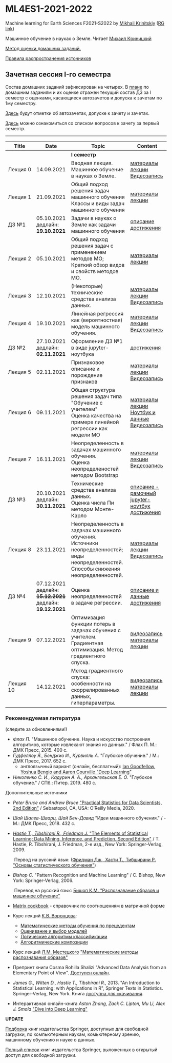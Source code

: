 # ML4ES1-2021-2022
Machine learning for Earth Sciences F2021-S2022 by [Mikhail Krinitskiy](https://sail.ocean.ru/viewuser.php?user=krinitsky) ([RG link](https://www.researchgate.net/profile/Mikhail_Krinitskiy))

Машинное обучение в науках о Земле. Читает [Михаил Криницкий](https://sail.ocean.ru/viewuser.php?user=krinitsky)<br />

[Метод оценки домашних заданий.](./homeworks_policy.md)<br />

[Правила распространения источников](./resources_policy.md)<br />



## Зачетная сессия I-го семестра

Состав домашних заданий зафиксирован на четырех. В [плане](https://github.com/MKrinitskiy/ML4ES1-F2021-S2022/blob/master/homeworks_policy.md) по домашним заданиям и их оценке отражен текущий состав ДЗ за I семестр с оценками, касающиеся автозачетов и допуска к зачетам по 1му семестру.

[Здесь](https://github.com/MKrinitskiy/ML4ES1-F2021-S2022/blob/master/leaderboard_1semester.md) будут отметки об автозачетах, допуске к зачету и зачетах.

[Здесь](https://github.com/MKrinitskiy/ML4ES1-F2021-S2022/blob/master/term1_exam.md) можно ознакомиться со списком вопросов к зачету за первый семестр.



-------

| Title | Date | Topic | Content |
| ----- | ---- | ----- | ------- |
|  |  | **I семестр** |  |
| Лекция 0 | 14.09.2021 | Вводная лекция. Машинное обучение в науках о Земле. | [материалы лекции](https://github.com/mkrinitskiy/ML4ES1-F2021-S2022/tree/master/Lect00)<br />[Видеозапись](https://bit.ly/3ke34ZI) |
| Лекция 1 | 21.09.2021 | Общий подход решения задач машинного обучения<br />Классы и виды задач машинного обучения | [материалы лекции](https://github.com/mkrinitskiy/ML4ES1-F2021-S2022/tree/master/Lect01) |
| ДЗ №1 | 05.10.2021<br />дедлайн: **19.10.2021** | Задачи в науках о Земле как задачи машинного обучения | [описание](https://github.com/MKrinitskiy/ML4ES1-F2021-S2022/blob/master/HW01/HW01.md)<br>[достижения](https://github.com/MKrinitskiy/ML4ES1-F2021-S2022/blob/master/HW01/leaderboard.md) |
| Лекция 2 | 05.10.2021 | Общий подход решения задач с применением методов МО;<br />Краткий обзор видов и свойств методов МО. | [материалы лекции](https://github.com/mkrinitskiy/ML4ES1-F2021-S2022/tree/master/Lect02) |
| Лекция 3 | 12.10.2021 | (Некоторые) технические средства анализа данных. | [материалы лекции](https://github.com/mkrinitskiy/ML4ES1-F2021-S2022/tree/master/Lect03)<br />[Видеозапись](https://bit.ly/3AHElCd) |
| Лекция 4 | 19.10.2021 | Линейная регрессия как (вероятностная) модель машинного обучения. | [материалы лекции](https://github.com/mkrinitskiy/ML4ES1-F2021-S2022/tree/master/Lect04)<br />[Видеозапись](https://bit.ly/3aRCJex) |
| ДЗ №2 | 27.10.2021<br />дедлайн: **02.11.2021** | Оформление ДЗ №1 в виде jupyter-ноутбука | [достижения](https://github.com/MKrinitskiy/ML4ES1-F2021-S2022/blob/master/HW02/leaderboard.md) |
| Лекция 5 | 02.11.2021 | Признаковое описание и порождение признаков | [материалы лекции](https://github.com/mkrinitskiy/ML4ES1-F2021-S2022/tree/master/Lect05)<br />[Видеозапись](https://bit.ly/3BR8fo4) |
| Лекция 6 | 09.11.2021 | Общая структура решения задач типа "Обучение с учителем"<br />Оценка качества на примере линейной регрессии как модели МО | [материалы лекции](https://github.com/mkrinitskiy/ML4ES1-F2021-S2022/tree/master/Lect06)<br />[Ноутбук и данные](https://github.com/mkrinitskiy/ML4ES1-F2021-S2022/tree/master/Lect06/LinearRegression/)<br />[Видеозапись](https://bit.ly/ML4ES1-2021-11-09-Lect06) |
| Лекция 7 | 16.11.2021 | Неопределенность в задачах машинного обучения.<br />Оценка неопределеностей методом Bootstrap | [материалы лекции](https://github.com/mkrinitskiy/ML4ES1-F2021-S2022/tree/master/Lect07)<br />[Видеозапись](https://bit.ly/ML4ES1-2021-11-16-Lect07) |
| ДЗ №3 | 20.10.2021<br />дедлайн: **30.11.2021** | Технические средства анализа данных.<br />Оценка числа Пи методом Монте-Карло | [описание - рамочный jupyter-ноутбук](https://github.com/MKrinitskiy/ML4ES1-F2021-S2022/blob/master/HW03/HW03-writeup.ipynb)<br />[достижения](https://github.com/MKrinitskiy/ML4ES1-F2021-S2022/blob/master/HW03/leaderboard.md) |
| Лекция 8 | 23.11.2021 | Неопределенность в задачах машинного обучения.<br />Источники неопределенностей; виды неопределенностей.<br />Способы снижения неопределенностей. | [материалы лекции](https://github.com/mkrinitskiy/ML4ES1-F2021-S2022/tree/master/Lect08)<br />[Видеозапись](https://bit.ly/ML4ES1-2021-11-23-Lect08) |
| ДЗ №4 | 07.12.2021<br />~~дедлайн: **15.12.2021**~~<br />дедлайн: **19.12.2021** | Оценка неопределенностей в задаче регрессии. | [описание и данные](https://github.com/MKrinitskiy/ML4ES1-F2021-S2022/blob/master/HW04/)<br />[достижения](https://github.com/MKrinitskiy/ML4ES1-F2021-S2022/blob/master/HW04/leaderboard.md) |
| Лекция 9 | 07.12.2021 | Оптимизация функции потерь в задачах обучения с учителем.<br />Градиентная оптимизация. Метод градиентного спуска. | [видеозапись](https://bit.ly/ML4ES1-2021-12-07-Lect09)<br />[материалы лекции](https://github.com/mkrinitskiy/ML4ES1-F2021-S2022/tree/master/Lect09) |
| Лекция 10 | 14.12.2021 | Метод градиентного спуска:<br />особенности на скоррелированных данных, гиперпараметры. | [видеозапись](https://bit.ly/ML4ES1-2021-12-14-Lect10)<br />[материалы лекции](https://github.com/mkrinitskiy/ML4ES1-F2021-S2022/tree/master/Lect10) |



### Рекомендуемая литература

(следите за обновлениями!)

- *Флах П.* "Машинное обучение. Наука и искусство построения алгоритмов, которые извлекают знания из данных." / Флах П. М.: ДМК Пресс, 2015. 400 c.
- *Гудфеллоу Я., Бенджио И., Курвилль А.* "Глубокое обучение." / М.: ДМК Пресс, 2017. 652 c.
  - англоязычный вариант (онлайн, бесплатный): [Ian Goodfellow, Yoshua Bengio and Aaron Courville "Deep Learning"](https://www.deeplearningbook.org/)
- *Николенко С. И., Кадурин А. А., Архангельская Е. О.* "Глубокое обучение." / СПб.: Питер. 2019. 480 с.

Дополнительные источники

- *Peter Bruce and Andrew Bruce* ["Practical Statistics for Data Scientists, 2nd Edition"](https://www.oreilly.com/library/view/practical-statistics-for/9781492072935/) / Sebastopol, CA, USA: O’Reilly Media, 2020.

- *Шай Шалев-Шварц, Шай Бен-Давид* "Идеи машинного обучения." / - М.: ДМК Пресс, 2018. 432 c.

- [*Hastie T., Tibshirani R., Friedman J.* "The Elements of Statistical Learning: Data Mining, Inference, and Prediction, Second Edition"](https://web.stanford.edu/~hastie/Papers/ESLII.pdf) / T. Hastie, R. Tibshirani, J. Friedman, 2-е изд., New York: Springer-Verlag, 2009.

  ​	Первод на русский язык: ([Фридман Дж., Хасти Т., Тибширани Р. "Основы статистического обучения"](https://www.ozon.ru/product/osnovy-statisticheskogo-obucheniya-intellektualnyy-analiz-dannyh-logicheskiy-vyvod-i-prognozirovanie-180548799/))

- *Bishop C.* "Pattern Recognition and Machine Learning" / C. Bishop, New York: Springer-Verlag, 2006.

  ​	Перевод на русский язык: [Бишоп К.М. "Распознавание образов и машинное обучение"](https://www.ozon.ru/product/raspoznavanie-obrazov-i-mashinnoe-obuchenie-bishop-kristofer-m-180548800/)

- [Matrix cookbook](https://www.math.uwaterloo.ca/~hwolkowi/matrixcookbook.pdf) - справочник по соотношениям в матричной форме

- Курс лекций [К.В. Воронцова](http://www.machinelearning.ru/wiki/index.php?title=%D0%A3%D1%87%D0%B0%D1%81%D1%82%D0%BD%D0%B8%D0%BA:%D0%9A%D0%BE%D0%BD%D1%81%D1%82%D0%B0%D0%BD%D1%82%D0%B8%D0%BD_%D0%92%D0%BE%D1%80%D0%BE%D0%BD%D1%86%D0%BE%D0%B2):
  - [Математические методы обучения по прецедентам](http://www.machinelearning.ru/wiki/images/6/6d/Voron-ML-1.pdf)
  - [Оценивание и выбор моделей](http://www.machinelearning.ru/wiki/images/2/2d/Voron-ML-Modeling.pdf)
  - [Логические алгоритмы классификации](http://www.machinelearning.ru/wiki/images/3/3e/Voron-ML-Logic.pdf)
  - [Алгоритмические композиции](http://www.machinelearning.ru/wiki/images/0/0d/Voron-ML-Compositions.pdf)
  
- Курс лекций [Л.М. Местецкого](http://www.machinelearning.ru/wiki/index.php?title=%D0%A3%D1%87%D0%B0%D1%81%D1%82%D0%BD%D0%B8%D0%BA:Mest) ["Математические методы распознавания образов"](http://www.ccas.ru/frc/papers/mestetskii04course.pdf)

- Препринт книги Cosma Rohilla Shalizi "Advanced Data Analysis from an Elementary Point of View". [Доступен онлайн](https://www.stat.cmu.edu/~cshalizi/ADAfaEPoV/).

- *James G., Witten D., Hastie T., Tibshirani R.,* 2013. "An Introduction to Statistical Learning: with Applications in R", Springer Texts in Statistics. Springer-Verlag, New York. Книга [доступна для скачивания](http://faculty.marshall.usc.edu/gareth-james/ISL/ISLR%20Seventh%20Printing.pdf).

- Интерактивная онлайн-книга *Aston Zhang, Zack C. Lipton, Mu Li, Alex J. Smola* ["Dive into Deep Learning"](http://d2l.ai/) 



**UPDATE**

[Подборка](https://towardsdatascience.com/springer-has-released-65-machine-learning-and-data-books-for-free-961f8181f189) книг издательства Springer, доступных для свободной загрузки, по компьютерным наукам, комьютерному зрению, машинному обучению и науке о данных.

[Полный список](https://link.springer.com/search/page/3?facet-content-type="Book"&package=openaccess) книг издательства Springer, выложенных в открытый доступ для свободной загрузки.